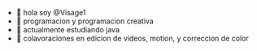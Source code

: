 - 👋 hola soy @Visage1
- 👀 programacion y programacion creativa
- 🌱 actualmente estudiando java
- 💞️ colavoraciones en edicion de videos, motion, y correccion de color


<!---
Visage1/Visage1 is a ✨ special ✨ repository because its `README.md` (this file) appears on your GitHub profile.
You can click the Preview link to take a look at your changes.
--->
